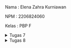Nama    : Elena Zahra Kurniawan

NPM     : 2206824060

Kelas   : PBP F

<details>
<summary>Tugas 7</summary>
<br>
   
**1. Apa perbedaan utama antara stateless dan stateful widget dalam konteks pengembangan aplikasi Flutter?**

Perbedaan utama antara _stateless_ dan _stateful widget_ terletak pada cara mereka mengelola dan merespons perubahan data dalam aplikasi. Data dari _stateless widget_ memiliki sifat _immutable_ atau tidak akan pernah berubah. Widget ini di-_build_ hanya dengan konfigurasi yang telah diinisiasi sejak awal. Jenis ini umumnya digunakan untuk menampilkan tampilan yang tidak berubah dan hanya bergantung pada input yang diberikan saat dibuat. Oleh karena sifatnya yang tidak perlu merespons perubahan data, maka _stateless widget_ menjadi lebih efisien dalam hal kinerjanya dibandingkan dengan _stateful widget_.

Berbeda dengan _stateless widget_, _stateful widget_ memiliki sifat _mutable_ sehingga datanya dapat berubah secara dinamis selama siklus hidup widget. _Stateful widget_ digunakan ketika kita perlu untuk mengelola dan merespons perubahan data. Jenis ini memiliki dua bagian utama, di antaranya ada widget itu sendiri dan objek state terkait. State akan mengelola status dan memungkinkan adanya perubahan status selama widget masih ada. Saat statusnya berubah, _stateful widget_+ akan membangun ulang tampilannya untuk mencerminkan perubahan tersebut.

**2. Sebutkan seluruh widget yang kamu gunakan untuk menyelesaikan tugas ini dan jelaskan fungsinya masing-masing.**

`MyApp`: sebagai widget utama yang mewakili aplikasi Geprek Lensu. Widget ini digunakan untuk mengatur tema dan berisi halaman utama yang ditampilkan saat aplikasi dimulai.

`MaterialApp`: Widget ini digunakan untuk mengatur berbagai atribut dan konfigurasi aplikasi, seperti judul dan tema. Widget ini juga digunakan untuk mengatur tema aplikasi dan menghubungkan ke halaman utama (`MyHomePage`).

`MyHomePage`: Widget ini merupakan widget yang mewakili halaman utama aplikasi Geprek Lensu. Widget ini memuat AppBar dan daftar item toko.

`Scaffold`: Widget ini merupakan widget yang menyediakan kerangka kerja untuk halaman dengan AppBar, body, dan lainnya. Widget ini mengatur AppBar dan tampilan utama aplikasi.

`AppBar`: Widget ini merupakan widget yang menampilkan bilah atas pada halaman. Widget ini berisi judul aplikasi dan mengatur latar belakangnya.

`Text`: Widget ini digunakan untuk menampilkan teks di dalam AppBar.

`SingleChildScrollView`: Widget ini merupakan widget yang memungkinkan kontennya discroll jika melebihi layar. Widget ini membungkus konten utama aplikasi.

`Padding`: Widget ini digunakan untuk memberikan jarak antara konten anak-anaknya.

`Column`: Widget ini merupakan widget yang menyusun anak-anaknya secara vertikal.

`GridView.count`: Widget ini merupakan widget yang digunakan untuk menampilkan daftar item dalam bentuk grid. Widget ini memiliki sejumlah konfigurasi, seperti jumlah kolom dan item.

`ShopCard`: Widget ini merupakan widget kustom yang digunakan untuk menampilkan setiap item toko dalam bentuk kartu. Widget ini menerima objek `ShopItem` sebagai argumen.

`Material`: Widget ini merupakan widget dasar yang digunakan untuk mengatur warna latar belakang kartu.

`InkWell`: Widget ini merupakan widget yang digunakan untuk memberikan respons saat ditekan ke area anak-anaknya. Widget ini digunakan untuk membuat item toko dapat diklik.

`Icon`: Widget ini digunakan untuk menampilkan ikon yang sesuai dengan setiap item toko.

`Text`: Widget ini digunakan untuk menampilkan teks yang sesuai dengan setiap item toko.

`SnackBar`: Widget ini merupakan widget yang digunakan untuk menampilkan pesan singkat di bagian bawah layar saat item toko diklik. Widget ini digunakan dalam metode `onTap` dari `InkWell`.

**3. Jelaskan bagaimana cara kamu mengimplementasikan checklist di atas secara step-by-step (bukan hanya sekadar mengikuti tutorial)**

- [x] Membuat sebuah program Flutter baru dengan tema inventory seperti tugas-tugas sebelumnya.

Sebelum membuat sebuah program flutter baru, saya melakukan instalasi flutter dan visual studio code terlebih dahulu. Saya juga menginstall ekstensi Dart dan Flutter pada visual studio code saya. Setelah itu, saya masuk ke direktori tempat saya ingin membuat program flutter baru. Pada direktori tersebut, saya membuka command prompt dan memasukkan perintah `flutter create geprek_lensu` dan `cd geprek_lensu` untuk membuat sebuah program flutter baru dengan tema inventory. Untuk menjalankan proyek, saya memasukkan perintah `flutter run` dan memasukkan angka 2 pada command prompt yang menandakan bahwa proyek flutter saya akan dijalankan pada Google Chrome. Saya juga memasukkan perintah `flutter config –enable-web` untuk _enable web support_.

- [x] Membuat tiga tombol sederhana dengan ikon dan teks untuk:
   - [x] Melihat daftar item (Lihat Item)
   - [x] Menambah item (Tambah Item)
   - [x] Logout (Logout)

Pada widget `MyHomePage`, terdapat beberapa bagian yang menyusunnya. Pertama, terdapat `Scaffold` sebagai kerangka dasar dari halaman yang berisi App Bar di bagian atas dan konten utama di bawahnya. Selanjutnya, terdapat `body` sebagai konten utama dari halaman. Selain itu, terdapat pula `GridView` yang menampilkan grid sejumlah `ShopCard`. Setiap `ShopCard` menampilkan ikon dan berbagai fitur yang terdapat pada menu aplikasi. Untuk menambahkan tombol `Lihat Item`, saya menambahkan kode `ShopItem("Lihat Item", Icons.checklist),` Nantinya, pengguna dapat melihat daftar item yang tersedia pada toko melalui tombol ini. Hal yang sama berlaku untuk kedua tombol lainnya, yaitu tombol `Tambah Item` dengan kode `ShopItem("Tambah Item", Icons.add_shopping_cart),` dan tombol `Logout` dengan kode `ShopItem("Logout", Icons.logout),`. Nantinya, pengguna juga dapat menambahkan item ke dalam toko dan keluar dari aplikasi. 

- [x] Memunculkan Snackbar dengan tulisan:
   - [x] "Kamu telah menekan tombol Lihat Item" ketika tombol Lihat Item ditekan.
   - [x] "Kamu telah menekan tombol Tambah Item" ketika tombol Tambah Item ditekan.
   - [x] "Kamu telah menekan tombol Logout" ketika tombol Logout ditekan.

Widget `ShopCard` merupakan widget yang digunakan untuk merepresentasikan setiap fitur dalam bentuk kartu. Kartu ini memiliki latar belakang merah yang diatur dengan kode ` color: Colors.red` . Selain itu, pada bagian `InkWell`, saya juga membuat area yang responsif terhadap sentuhan sehingga SnackBar akan ditampilkan saat kartu atau tombol ini ditekan. SnackBar ini akan memberi tahu pengguna bahwa mereka telah menekan tombol yang sesuai.

Berikut ini adalah kode yang digunakan dalam pembuatan SnackBar.
```
ScaffoldMessenger.of(context)
            ..hideCurrentSnackBar()
            ..showSnackBar(SnackBar(
                content: Text("Kamu telah menekan tombol ${item.name}!")));
```

- [x] Melakukan add-commit-push ke GitHub.
Terakhir, saya melakukan add, commit, dan push ke GitHub dengan perintah:
```
git add .
git commit -m "<pesan_commit>"
git push -u origin <branch_utama>
```
</details>

<details>
<summary>Tugas 8</summary>
<br>
   
**1. Jelaskan perbedaan antara `Navigator.push()` dan `Navigator.pushReplacement()`, disertai dengan contoh mengenai penggunaan kedua metode tersebut yang tepat!**
   
`Navigator.push()` dan `Navigator.pushReplacement()` merupakan metode pada Flutter yang digunakan untuk menangani routing/navigasi antar layar dalam aplikasi. Perbedaan utama antara `Navigator.push()` dan `Navigator.pushReplacement()` adalah `Navigator.push()` akan menambahkan layar baru ke tumpukan navigasi, sementara `Navigator.pushReplacement()` menggantikan layar sebelumnya dengan layar baru dalam tumpukan. Berikut ini adalah contoh implementasi kedua metode tersebut.

```
// Contoh Implementasi dari Navigator.push()
...
    if (item.name == "Tambah Produk") {
        Navigator.push(context,
            MaterialPageRoute(builder: (context) => const ShopFormPage()));
    }
...

```

Metode ini akan menambahkan layar baru (atau bisa disebut juga dengan SecondScreen) ke tumpukan navigasi ketika pengguna menekan tombolnya. 


```
// Contoh implementasi dari Navigator.pushReplacement()
...
    onTap: () {
        Navigator.pushReplacement(
        context,
        MaterialPageRoute(
            builder: (context) => MyHomePage(),
        ));
    },
...
```

Metode ini akan menambahkan layar baru (atau bisa disebut sebagai ThirdScreen) ke tumpukan navigasi dan menggantikan layar sebelumnya dalam tumpukan ketika pengguna menekan tombol.

**2. Jelaskan masing-masing layout widget pada Flutter dan konteks penggunaannya masing-masing!**
   
`Container`: widget layout yang dapat mengandung widget lainnya, serta menyediakan sejumlah properti seperti margin, padding, dan dekorasi visual. `Container` digunakan ketika mengelompokkan widget, memberikan padding, atau memberikan dekorasi visual pada interface pengguna.

`Row` dan `Column`: widget layout linier yang mengatur widget secara horizontal yaitu menggunakan `Row`, atau vertikal yaitu menggunakan `Column`. `Row` dan `Column` digunakan ketika kita ingin menyusun widget secara berurutan, misalnya menyusun tombol atau teks secara horizontal atau vertikal.

`ListView` dan `GridView`: widget layout yang menyusun widget secara berurutan atau dalam bentuk grid. `ListView` digunakan ketika kita ingin menampilkan daftar item secara berurutan, sedangkan `GridView` digunakan jika kita ingin menampilkan daftar item dalam bentuk grid.

`Stack`: widget layout yang menumpuk widget di atas yang lainnya. `Stack` akan menempatkan widget di atas widget lain, misalnya ketika kita ingin menampilkan gambar latar belakang dan menempatkan tombol tindakan di bagian atas gambar tersebut.

`Expanded` dan `Flexible`: widget layout yang digunakan untuk mengatur proporsi ruang yang ditempati oleh widget dalam container yang memuatnya. Widget layout ini digunakan ketika kita ingin membagi ruang secara proporsional di antara widget dalam `Row`, `Column`, atau `Flex`.

`Wrap`: widget layout yang memungkinkan widget untuk melompat ke baris atau kolom berikutnya jika ruangnya tidak cukup. `Wrap` digunakan ketika kita ingin menyusun widget dalam baris atau kolom, lalu ruangnya tidak cukup, sehingga widget akan melompat ke baris atau kolom berikutnya.

`SizedBox`: widget layout yang memberikan dimensi tetap pada widget yang ditempatinya. `SizedBox` ini menyediakan ruang kosong dengan dimensi tertentu atau membatasi ukuran widget.

`Card`: widget layout yang memberikan layout dasar untuk menampilkan informasi dalam bentuk kartu. `Card` digunakan ketika kita ingin menampilkan informasi, misalnya gambar dan juga teks, dalam bentuk kartu.

`Align`: widget layout yang menempatkan child widget di dalamnya ke posisi yang telah ditentukan. `Align` akan menempatkan widgetnya di posisi yang spesifik.

**3. Sebutkan apa saja elemen input pada form yang kamu pakai pada tugas kali ini dan jelaskan mengapa kamu menggunakan elemen input tersebut!**
   
Elemen input pertama pada form adalah nama (_name_). Saya menggunakannya untuk mengambil input nama item dari pengguna dan memberikan _feedback_ atau peringatan jika pengguna berusaha untuk melakukan _submit_ input kosong. Berikut ini adalah kodenya.

```
child: TextFormField(
  decoration: InputDecoration(
    hintText: "Name",
    labelText: "Name",
    border: OutlineInputBorder(
      borderRadius: BorderRadius.circular(5.0),
    ),
  ),
  onChanged: (String? value) {
    setState(() {
      _name = value!;
    });
  },
  validator: (String? value) {
    if (value == null || value.isEmpty) {
      return "Nama tidak boleh kosong!";
    }
    return null;
  },
),

```

Elemen input kedua pada form adalah jumlah (_amount_). Saya menggunakannya untuk mengambil input jumlah item dari pengguna dan memberikan _feedback_ atau peringatan jika pengguna berusaha untuk melakukan _submit_ input kosong atau tidak berupa angka. Berikut ini adalah kodenya.

```
child: TextFormField(
  decoration: InputDecoration(
    hintText: "Amount",
    labelText: "Amount",
    border: OutlineInputBorder(
      borderRadius: BorderRadius.circular(5.0),
    ),
  ),
  onChanged: (String? value) {
    setState(() {
      _amount = int.parse(value!);
    });
  },
  validator: (String? value) {
    if (value == null || value.isEmpty) {
      return "Jumlah tidak boleh kosong!";
    }
    if (int.tryParse(value) == null) {
      return "Jumlah harus berupa angka!";
    }
    return null;
  },
),

```

Elemen input ketiga pada form adalah deskripsi (_description_). Saya menggunakannya untuk mengambil input deskripsi item dari pengguna dan memberikan _feedback_ atau peringatan jika pengguna berusaha untuk melakukan _submit_ input kosong. Berikut ini adalah kodenya.

```
child: TextFormField(
   decoration: InputDecoration(
    hintText: "Description",
    labelText: "Description",
    border: OutlineInputBorder(
      borderRadius: BorderRadius.circular(5.0),
    ),
   ),
   onChanged: (String? value) {
    setState(() {
      _description = value!;
    });
   },
   validator: (String? value) {
    if (value == null || value.isEmpty) {
      return "Deskripsi tidak boleh kosong!";
    }
    return null;
   },
   ),

```

**4. Bagaimana penerapan clean architecture pada aplikasi Flutter?**

_Clean Architecture_ merupakan sebuah pendekatan dalam pengembangan perangkat lunak yang bertujuan untuk memisahkan komponen inti aplikasi, mempromosikan prinsip desain yang baik, serta meningkatkan pemeliharaan dan juga pengujiannya. Pada aplikasi Flutter, _Clean Architecture_ diterapkan dengan melibatkan struktur proyek yang terorganisir dengan baik serta pemisahan tanggung jawab antara lapisan-lapisan utamanya. Terdapat beberapa komponen utama dari _Clean Architecture_, di antaranya Entity, Use Case Interactors (Use Cases), Repository, Framework, Interface Adapters, serta Controllers dan Presenters. Dengan demikian, terdapat pemisahan yang jelas antara logika aplikasi, aturan bisnis, dan juga presentasi dari segi UI. 

Pada Flutter, Entity berarti sebuah representasi dari objek bisnis atau data dalam aplikasi. Entity ini diterapkan pada flutter dengan mengimplementasikannya sebagai class Plain Old Dart Object (PODO) yang independen dari framework Flutter. Selanjutnya, terdapat Use Case Interactors yang mewakili aturan bisnis dan fungsionalitas inti dalam aplikasi. Hal ini dapat diimplementasikan sebagai class Dart yang nantinya akan mengambil data dari repository dan menerapkannya pada aturan bisnis. Kemudian, terdapat Repository yang berperan sebagai abstraksi dari sumber data, misalnya API, local storage, atau API. Repository ini dapat diimplementasikan sebagai class Dart yang berkomunikasi dengan sumber data serta menyediakan API untuk Use Cases. Selanjutnya, terdapat framework yang berarti lapisan penghubung yang menghubungkan aplikasi dengan kerangka kerja atau perangkat keras tertentu. Pada flutter, widget dan komponen UI hanya bertanggung jawab untuk menampilkan data serta menerima input, sehingga tidak mengandung logika bisnis. Berikutnya, terdapat Interface Adapters yang akan melakukan konversi data dari format yang cocok untuk Uses Cases dan Entities ke format yang sesuai untuk Framework dan juga Tools. Interface Adapters dapat diimplementasikan sebagai class yang menghubungkan UI dengan Uses Cases serta melakukan konversi data antara keduanya. Terakhir, yaitu Controllers dan Presenters, merupakan bagian yang akan mengatur, melakukan proses input, serta menangani interaksi yang terjadi antara UI dengan Uses Cases. Ini dapat diimplementasikan sebagai bagian dari StatefulWidget.

**5. Jelaskan bagaimana cara kamu mengimplementasikan checklist di atas secara step-by-step (bukan hanya sekadar mengikuti tutorial)**

- [x] Membuat minimal satu halaman baru pada aplikasi, yaitu halaman formulir tambah item baru dengan ketentuan sebagai berikut:
   - [x]  Memakai minimal tiga elemen input, yaitu `name`, `amount`, `description`. Tambahkan elemen input sesuai dengan model pada aplikasi tugas Django yang telah kamu buat.

Pada bagian ini, saya membuat sebuah berkas baru bernama `gepreklensu_form.dart` pada direktori lib, lalu saya menambahkan kode awal sebagai struktur dasar dari formulirnya. Selanjutnya, saya akan menggantikan `placeholder` dengan kode yang sesuai untuk menampilkan formulirnya, misalnya text, background color, drawer yang sudah dibuat dengan kode `drawer: const LeftDrawer(),`, serta widget SingleChildScrollView untuk membuat child widget di dalamnya menjadi scrollable. Kemudian, saya menambahkan beberapa elemen input ke dalam formulir, misalnya mendefinisikan variabel `_formKey` sebagai handler untuk state, validasi, dan penyimpanan formulirnya, lalu variabel `_name`, `_amount`, dan `_desription` untuk menyimpan input dari masing-masing fieldnya. Saya juga menambahkan atribut `crossAxisAlignment` untuk mengatur allignment Children dari `Column`. Selanjutnya, saya mengisi formulir dengan elemen-elemen input dengan menggunakan widget `TextFormField` untuk membuat input field dengan dekorasi khusus, misalnya placeholder dan juga label. Setiap input field akan memiliki _callback_ `onChanged` untuk melakukan update nilai variabel setiap kali terjadi perubahan pada field tersebut.

   - [x]  Memiliki sebuah tombol `Save`.

Pada bagian ini, saya menambahkan tombol `Save` pada bagian terakhir dari formulir menggunakan `ElevatedButton` sehingga tombol dapat ditampilkan dengan menarik. Tombol ini saya buat dengan menggunakan warna merah sebagai warna latar dan warna putih sebagai warna tulisan, serta dibungkus ke dalam widget `Padding` dan `Align`.

   - [x] Setiap elemen input di formulir juga harus divalidasi dengan ketentuan sebagai berikut:
      - [x] Setiap elemen input tidak boleh kosong.
      - [x] Setiap elemen input harus berisi data dengan tipe data atribut modelnya.

Untuk melakukan validasi, saya menggunakan callback `Validator` untuk memastikan bahwa input tidak kosong dan sesuai dengan tipe datanya. Saya menggunakan `validator: (String? value)` sebagai fungsi yang akan menerima nilai dari input _field_ sebagai parameter dan mengembalikan pesan kesalahan jika validasinya gagal. Lalu akan diperiksa apakah `value` adalah null dengan potongan kode `if (value == null || value.isEmpty) { return "Harga tidak boleh kosong!"; }` atau `value` adalah tipe data lain yang tidak sesuai dengan yang diminta dengan potongan kode `if (int.tryParse(value) == null) { return "Harga harus berupa angka!"; `. Jika pemeriksaan berhasil, maka fungsi akan mengembalikan nilai `null` yang berarti input telah lolos validasi.

- [x] Mengarahkan pengguna ke halaman form tambah item baru ketika menekan tombol Tambah Item pada halaman utama.

Pada bagian ini, saya akan melakukan penambahan fitur navigasi pada tombol yang telah dibuat sebelumnya. Pertama-tama, pada widget `ShopItem` yang terdapat dalam berkas `menu.dart`, saya menambahkan kode pada atribut `onTap` dan `InkWell`. Sebelumnya, saya telah menampilkan snackbar ketika tombol ditekan. Sekarang, saya menambahkan navigasi ke halaman yang sesuai. Saya menggunakan `Navigator.push()` untuk menginisiasi navigasi ke halaman baru dan menggunakan `MaterialPageRoute()` yang mencakup halaman `ShopFormPage`. Berikut ini adalah kodenya.

```
// Navigate ke route yang sesuai (tergantung jenis tombol)
            if (item.name == "Tambah Item") {
              Navigator.push(
                context,
                MaterialPageRoute(builder: (context) => ShopFormPage()),
              );
            }

```

- [x] Memunculkan data sesuai isi dari formulir yang diisi dalam sebuah `pop-up` setelah menekan tombol `Save` pada halaman formulir tambah item baru.

Pada bagian ini, saya fokus pada penambahan fungsionalitas pada tombol `Save` pada form yang telah dibuat sebelumnya. Pada bagian `onPressed()`, saya menambahkan fungsi untuk memunculkan sebuah dialog menggunakan `showDialog()`, di mana dialog ini akan memberikan _feedback_ kepada pengguna bahwa item telah berhasil tersimpan dan memunculkan informasi item yang telah dimasukkan oleh pengguna, seperti nama, jumlah, dan deskripsi. Saya juga telah memastikan bahwa form telah divalidasi dengan potongan kode `if(_formKey.currentState!.validate())`. Terdapat pula potongan kode `_formKey.currentState!.reset()` untuk memastikan bahwa formulir akan dikosongkan setelah pengguna berhasil menyimpan item dan melihat dialog. Berikut ini adalah kodenya.

```
onPressed: () {
   if (_formKey.currentState!.validate()) {
     showDialog(
       context: context,
       builder: (context) {
         return AlertDialog(
           title: const Text('Item berhasil tersimpan'),
           content: SingleChildScrollView(
             child: Column(
               crossAxisAlignment:
                   CrossAxisAlignment.start,
               children: [
                 Text('Name: $_name'),
                 Text('Amount: $_amount'),
                 Text('Description: $_description'),
               ],
             ),
           ),
           actions: [
             TextButton(
               child: const Text('OK'),
               onPressed: () {
                 Navigator.pop(context);
               },
             ),
           ],
         );
       },
     );
     _formKey.currentState!.reset();
   }
 },
```

- [x] Membuat sebuah drawer pada aplikasi dengan ketentuan sebagai berikut:
   - [x]  Drawer minimal memiliki dua buah opsi, yaitu `Halaman Utama` dan `Tambah Item`.
   - [x]  Ketika memiih opsi `Halaman Utama`, maka aplikasi akan mengarahkan pengguna ke halaman utama.
   - [x]  Ketika memiih opsi `Tambah Item`, maka aplikasi akan mengarahkan pengguna ke halaman form tambah item baru.

Pada bagian ini, saya menambahkan fitur drawer menu yang akan memunculkan menu pada sisi kiri aplikasi dan berisikan beberapa pilihan navigasi ke halaman lainnya. Pertama-tama, saya membuat berkas baru bernama `left_drawer.dart` dan mengimpor halaman-halaman yang ingin ditambahkan ke drawer menu, seperti `import 'package:geprek_lensu/screens/menu.dart';` dan `import 'package:geprek_lensu/screens/gepreklensu_form.dart';`. Selanjutnya, saya melakukan routing untuk halaman `MyHomePage` dengan kode berikut ini. Hal yang sama saya lakukan untuk routing ke halaman `ShopFormPage`.

```
Navigator.pushReplacement(
  context,
  MaterialPageRoute(
    builder: (context) => MyHomePage(),
  ));
```

Setelah menghiasi tampilan drawer header sesuai tampilan yang saya inginkan, saya memasukkan drawer menu yang telah dibuat ke halaman `menu.dart`. Saya menambahkan drawer ke dalam widget `Scaffold` dengan kode `drawer: const LeftDrawer(),`.

- [x] Melakukan add-commit-push ke GitHub.
Terakhir, saya melakukan add, commit, dan push ke GitHub dengan perintah:
```
git add .
git commit -m "<pesan_commit>"
git push -u origin <branch_utama>
```
</details>

